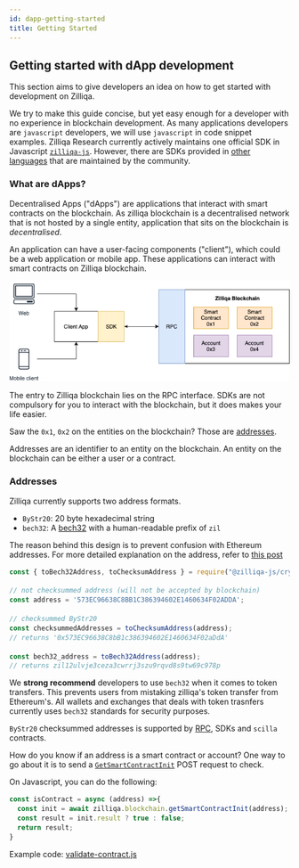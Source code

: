 ```yaml
---
id: dapp-getting-started
title: Getting Started
---
```


## Getting started with dApp development

This section aims to give developers an idea on how to get started with development on Zilliqa.

We try to make this guide concise, but yet easy enough for a developer with no experience in blockchain development. As many applications developers are `javascript` developers, we will use `javascript` in code snippet examples. Zilliqa Research currently actively maintains one official SDK in Javascript [`zilliqa-js`](https://github.com/Zilliqa/Zilliqa-JavaScript-Library). However, there are SDKs provided in [other languages](https://zilliqa.github.io/dev-portal/docs/en/api-sdk) that are maintained by the community.

### What are dApps?

Decentralised Apps ("dApps") are applications that interact with smart contracts on the blockchain. As zilliqa blockchain is a decentralised network that is not hosted by a single entity, application that sits on the blockchain is _decentralised_.

An application can have a user-facing components ("client"), which could be a web application or mobile app. These applications can interact with smart contracts on Zilliqa blockchain.

![Overview](../assets/dapps-overview.png)

The entry to Zilliqa blockchain lies on the RPC interface. SDKs are not compulsory for you to interact with the blockchain, but it does makes your life easier.

Saw the `0x1`, `0x2` on the entities on the blockchain? Those are [addresses](#addresses). 

Addresses are an identifier to an entity on the blockchain. An entity on the blockchain can be either a user or a contract. 

### Addresses

Zilliqa currently supports two address formats.

* `ByStr20`: 20 byte hexadecimal string
* `bech32`: A [bech32](https://en.bitcoin.it/wiki/Bech32) with a human-readable prefix of `zil`

The reason behind this design is to prevent confusion with Ethereum addresses. For more detailed explanation on the address, refer to [this post](https://blog.zilliqa.com/zilliqa-migrates-to-new-address-format-bf1fa6d7e41d)

```javascript
const { toBech32Address, toChecksumAddress } = require("@zilliqa-js/crypto");

// not checksummed address (will not be accepted by blockchain)
const address = '573EC96638C8BB1C386394602E1460634F02ADDA';

// checksummed ByStr20
const checksummedAddresses = toChecksumAddress(address);
// returns '0x573EC96638C8bB1c386394602E1460634F02aDdA'

const bech32_address = toBech32Address(address);
// returns zil12ulvje3ceza3cwrrj3szu9rqvd8s9tw69c978p
```

We __strong recommend__ developers to use `bech32` when it comes to token transfers. This prevents users from mistaking zilliqa's token transfer from Ethereum's. All wallets and exchanges that deals with token trasnfers currently uses `bech32` standards for security purposes.

`ByStr20` checksummed addresses is supported by [RPC](https://api-docs.zilliqa.com), SDKs and `scilla` contracts.

How do you know if an address is a smart contract or account? One way to go about it is to send a [`GetSmartContractInit`](https://apidocs.zilliqa.com/#getsmartcontractcode) POST request to check.

On Javascript, you can do the following:

```javascript
const isContract = async (address) =>{
  const init = await zilliqa.blockchain.getSmartContractInit(address);
  const result = init.result ? true : false;
  return result;
}
```
Example code: [validate-contract.js](https://github.com/Zilliqa/dev-portal/tree/master/examples/dapp/validate-contract.js)
